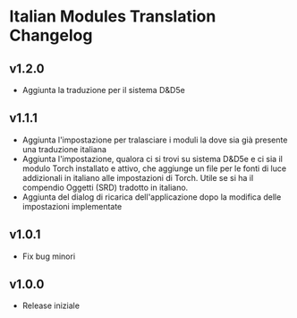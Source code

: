 # Italian Modules Translation Changelog

## v1.2.0
* Aggiunta la traduzione per il sistema D&D5e 

## v1.1.1
* Aggiunta l'impostazione per tralasciare i moduli la dove sia già presente una traduzione italiana
* Aggiunta l'impostazione, qualora ci si trovi su sistema D&D5e e ci sia il modulo Torch installato e attivo, che aggiunge un file per le fonti di luce addizionali in italiano alle impostazioni di Torch. Utile se si ha il compendio Oggetti (SRD) tradotto in italiano.
* Aggiunta del dialog di ricarica dell'applicazione dopo la modifica delle impostazioni implementate

## v1.0.1
* Fix bug minori

## v1.0.0
* Release iniziale
